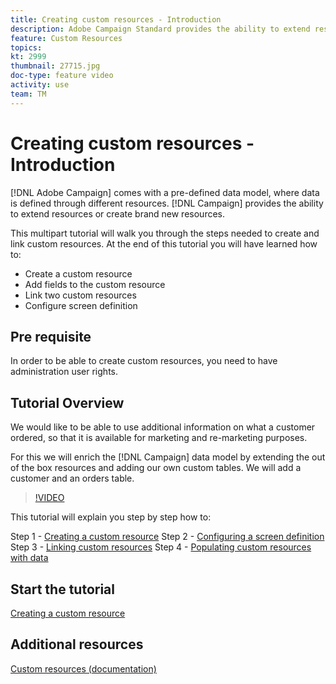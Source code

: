 ```yaml
---
title: Creating custom resources - Introduction
description: Adobe Campaign Standard provides the ability to extend resources or create brand new resources. This multipart tutorial will walk you through the steps needed to create and link custom resources.
feature: Custom Resources
topics: 
kt: 2999
thumbnail: 27715.jpg
doc-type: feature video
activity: use
team: TM
---
```


# Creating custom resources​ - Introduction

[!DNL Adobe Campaign] comes with a pre-defined data model, where data is defined through different resources. [!DNL Campaign] provides the ability to extend resources or create brand new resources.

This multipart tutorial will walk you through the steps needed to create and link custom resources. At the end of this tutorial you will have learned how to:

* Create a custom resource
* Add fields to the custom resource
* Link two custom resources
* Configure screen definition

## Pre requisite

In order to be able to create custom resources, you need to have administration user rights.

## Tutorial Overview

We would like to be able to use additional information on what a customer ordered, so that it is available for marketing and re-marketing purposes.

For this we will enrich the [!DNL Campaign] data model by extending the out of the box resources and adding our own custom tables. We will add a customer and an orders table.

>[!VIDEO](https://video.tv.adobe.com/v/27715?quality=9)

This tutorial will explain you step by step how to:

Step 1 - [Creating a custom resource](./creating-a-custom-resource.md)
Step 2 - [Configuring a screen definition](./configuring-a-screen-definition-for-a-custom-resource.md)
Step 3 - [Linking custom resources](./linking-custom-resources.md)
Step 4 - [Populating custom resources with data](./populate-custom-resources-with-data.md)

## Start the tutorial

[Creating a custom resource](./create-a-custom-resourc.md)

## Additional resources

[Custom resources (documentation)](https://experienceleague.adobe.com/docs/campaign-standard/using/working-with-apis/global-concepts/custom-resources.html)
